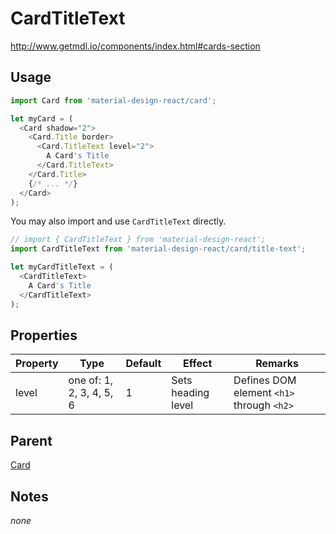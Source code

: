 # CardTitleText

http://www.getmdl.io/components/index.html#cards-section


## Usage

```javascript
import Card from 'material-design-react/card';

let myCard = (
  <Card shadow="2">
    <Card.Title border>
      <Card.TitleText level="2">
        A Card's Title
      </Card.TitleText>
    </Card.Title>
    {/* ... */}
  </Card>
);
```

You may also import and use `CardTitleText` directly.

```javascript
// import { CardTitleText } from 'material-design-react';
import CardTitleText from 'material-design-react/card/title-text';

let myCardTitleText = (
  <CardTitleText>
    A Card's Title
  </CardTitleText>
);
```


## Properties

Property | Type | Default | Effect | Remarks
-------- | ---- | ------- | ------ | -------
level | one of: 1, 2, 3, 4, 5, 6 | 1 | Sets heading level | Defines DOM element `<h1>` through `<h2>`


## Parent

[Card](../README.md)


## Notes
*none*
